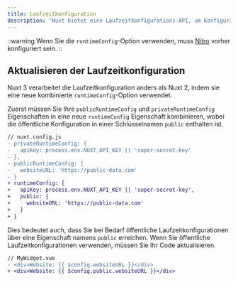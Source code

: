 ```yaml
---
title: Laufzeitkonfiguration
description: 'Nuxt bietet eine Laufzeitkonfigurations-API, um Konfigurationen und Geheimnisse innerhalb Ihres Programms verfügbar zu machen.'
---
```


::warning
Wenn Sie die `runtimeConfig`-Option verwenden, muss [Nitro](/docs/bridge/nitro) vorher konfiguriert sein.
::

## Aktualisieren der Laufzeitkonfiguration

Nuxt 3 verarbeitet die Laufzeitkonfiguration anders als Nuxt 2, indem sie eine neue kombinierte `runtimeConfig`-Option verwendet.

Zuerst müssen Sie Ihre `publicRuntimeConfig` und `privateRuntimeConfig` Eigenschaften in eine neue `runtimeConfig` Eigenschaft kombinieren, wobei die öffentliche Konfiguration in einer Schlüsselnamen `public` enthalten ist.

```diff
// nuxt.config.js
- privateRuntimeConfig: {
-   apiKey: process.env.NUXT_API_KEY || 'super-secret-key'
- },
- publicRuntimeConfig: {
-   websiteURL: 'https://public-data.com'
- }
+ runtimeConfig: {
+   apiKey: process.env.NUXT_API_KEY || 'super-secret-key',
+   public: {
+     websiteURL: 'https://public-data.com'
+   }
+ }
```

Dies bedeutet auch, dass Sie bei Bedarf öffentliche Laufzeitkonfigurationen über eine Eigenschaft namens `public` erreichen. Wenn Sie öffentliche Laufzeitkonfigurationen verwenden, müssen Sie Ihr Code aktualisieren.

```diff
// MyWidget.vue
- <div>Website: {{ $config.websiteURL }}</div>
+ <div>Website: {{ $config.public.websiteURL }}</div>
```